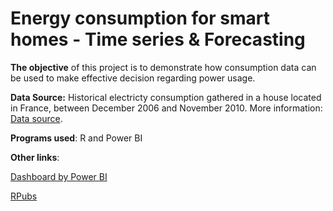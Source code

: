 # Energy consumption for smart homes - Time series & Forecasting

**The objective** of this project is to demonstrate how consumption data can be used to make effective decision regarding power usage.

**Data Source:** Historical electricty consumption gathered in a house located in France, between December 2006 and November 2010. More information: [Data source](http://archive.ics.uci.edu/ml/datasets/Individual+household+electric+power+consumption).

**Programs used**: R and Power BI

**Other links**:

[Dashboard by Power BI](https://bit.ly/2K1QOJX/)

[RPubs](https://rpubs.com/Ibaitxus/time-series-forecasting/)


